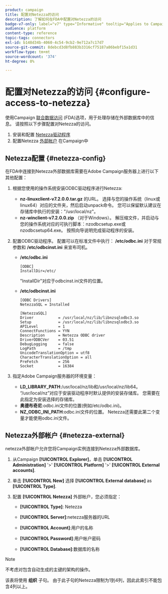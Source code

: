 ```yaml
---
product: campaign
title: 配置对Netezza的访问
description: 了解如何在FDA中配置对Netezza的访问
badge-v7-only: label="v7" type="Informative" tooltip="Applies to Campaign Classic v7 only"
audience: platform
content-type: reference
topic-tags: connectors
exl-id: b148d34b-4060-4c54-9cb2-9e712a7c17d7
source-git-commit: 8debcd3d8fb883b3316cf75187a86bebf15a1d31
workflow-type: tm+mt
source-wordcount: '374'
ht-degree: 0%

---
```


# 配置对Netezza的访问 {#configure-access-to-netezza}



使用Campaign [联合数据访问](../../installation/using/about-fda.md) (FDA)选项，用于处理存储在外部数据库中的信息。 请按照以下步骤配置对Netezza的访问。

1. 安装和配置 [Netezza驱动程序](#netezza-config)
1. 配置Netezza [外部帐户](#netezza-external) 在Campaign中

## Netezza配置 {#netezza-config}

在FDA中连接到Netezza外部数据库需要在Adobe Campaign服务器上进行以下其他配置：

1. 根据您使用的操作系统安装ODBC驱动程序进行Netezza:

   * **nz-linuxclient-v7.2.0.0.tar.gz** 的URL。 选择与您的操作系统（linux或linux64）对应的文件夹，然后启动unpack命令。 您可以保留默认建议在存储库中执行的安装：&quot;/usr/local/nz&quot;。
   * **nz-winclient-v7.2.0.0.zip** （对于Windows）。 解压缩文件，并启动与您的操作系统对应的可执行脚本：nzodbcsetup.exe或nzodbcsetup64.exe。 按照向导说明完成驱动程序的安装。

1. 配置ODBC驱动程序。 配置可以在标准文件中执行： **/etc/odbc.ini** 对于常规参数和 **/etc/odbcinst.ini** 来宣布司机。

   * **/etc/odbc.ini**

      ```
      [ODBC]
      InstallDir=/etc/
      ```

      &quot;InstallDir&quot;对应于odbcinst.ini文件的位置。

   * **/etc/odbcinst.ini**

      ```
      [ODBC Drivers]
      NetezzaSQL = Installed
      
      [NetezzaSQL]
      Driver           = /usr/local/nz/lib/libnzsqlodbc3.so
      Setup            = /usr/local/nz/lib/libnzsqlodbc3.so
      APILevel         = 1
      ConnectFunctions = YYN
      Description      = Netezza ODBC driver
      DriverODBCVer    = 03.51
      DebugLogging     = false
      LogPath          = /tmp
      UnicodeTranslationOption = utf8
      CharacterTranslationOption = all
      PreFetch         = 256
      Socket           = 16384
      ```

1. 指定Adobe Campaign服务器的环境变量：

   * **LD_LIBRARY_PATH**:/usr/local/nz/lib和/usr/local/nz/lib64。 “/usr/local/nz”对应于安装驱动程序时默认提供的安装存储库。 您需要在此指定为安装选择的存储库。
   * **奥德布奇尼**:odbc.ini文件的位置(例如/etc/odbc.ini)。
   * **NZ_ODBC_INI_PATH**:odbc.ini文件的位置。 Netezza还需要此第二个变量才能使用odbc.ini文件。

## Netezza外部帐户 {#netezza-external}

netezza外部帐户允许您将Campaign实例连接到Netezza外部数据库。

1. 从Campaign **[!UICONTROL Explorer]**，单击 **[!UICONTROL Administration]** &#39;>&#39; **[!UICONTROL Platform]** &#39;>&#39; **[!UICONTROL External accounts]**.

1. 单击 **[!UICONTROL New]** 选择 **[!UICONTROL External database]** as **[!UICONTROL Type]**.

1. 配置 **[!UICONTROL Netezza]** 外部帐户，您必须指定：

   * **[!UICONTROL Type]**: Netezza

   * **[!UICONTROL Server]**:netezza服务器的URL

   * **[!UICONTROL Account]**:用户的名称

   * **[!UICONTROL Password]**:用户帐户密码

   * **[!UICONTROL Database]**:数据库的名称

>[!NOTE]
>
>不考虑对包含自动生成的主键的架构的操作。
>
>该表将使用 **组织** 子句。 由于此子句的Netezza限制为1到4列，因此此索引不能包含4列以上。
